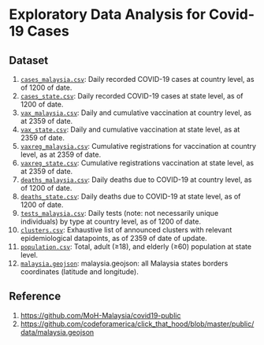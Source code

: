# Exploratory Data Analysis for Covid-19 Cases

## Dataset
1) [`cases_malaysia.csv`](https://github.com/MoH-Malaysia/covid19-public/blob/main/epidemic/cases_malaysia.csv): Daily recorded COVID-19 cases at country level, as of 1200 of date.
2) [`cases_state.csv`](https://github.com/MoH-Malaysia/covid19-public/blob/main/epidemic/cases_state.csv): Daily recorded COVID-19 cases at state level, as of 1200 of date.
3) [`vax_malaysia.csv`](https://github.com/CITF-Malaysia/citf-public/blob/main/vaccination/vax_malaysia.csv): Daily and cumulative vaccination at country level, as at 2359 of date.
4) [`vax_state.csv`](https://github.com/CITF-Malaysia/citf-public/blob/main/vaccination/vax_state.csv): Daily and cumulative vaccination at state level, as at 2359 of date.
5) [`vaxreg_malaysia.csv`](https://github.com/CITF-Malaysia/citf-public/blob/main/registration/vaxreg_malaysia.csv): Cumulative registrations for vaccination at country level, as at 2359 of date.
6) [`vaxreg_state.csv`](https://github.com/CITF-Malaysia/citf-public/blob/main/registration/vaxreg_state.csv): Cumulative registrations vaccination at state level, as at 2359 of date.
7) [`deaths_malaysia.csv`](https://github.com/MoH-Malaysia/covid19-public/blob/main/epidemic/deaths_malaysia.csv): Daily deaths due to COVID-19 at country level, as of 1200 of date.
8) [`deaths_state.csv`](https://github.com/MoH-Malaysia/covid19-public/blob/main/epidemic/deaths_state.csv): Daily deaths due to COVID-19 at state level, as of 1200 of date.
9) [`tests_malaysia.csv`](https://github.com/MoH-Malaysia/covid19-public/blob/main/epidemic/tests_malaysia.csv): Daily tests (note: not necessarily unique individuals) by type at country level, as of 1200 of date.
10) [`clusters.csv`](https://raw.githubusercontent.com/MoH-Malaysia/covid19-public/main/epidemic/clusters.csv): Exhaustive list of announced clusters with relevant epidemiological datapoints, as of 2359 of date of update.
11) [`population.csv`](https://github.com/MoH-Malaysia/covid19-public/blob/main/static/population.csv): Total, adult (≥18), and elderly (≥60) population at state level.
12) [`malaysia.geojson`](https://github.com/codeforamerica/click_that_hood/blob/master/public/data/malaysia.geojson): malaysia.geojson: all Malaysia states borders coordinates (latitude and longitude).

## Reference
1. https://github.com/MoH-Malaysia/covid19-public
2. https://github.com/codeforamerica/click_that_hood/blob/master/public/data/malaysia.geojson
